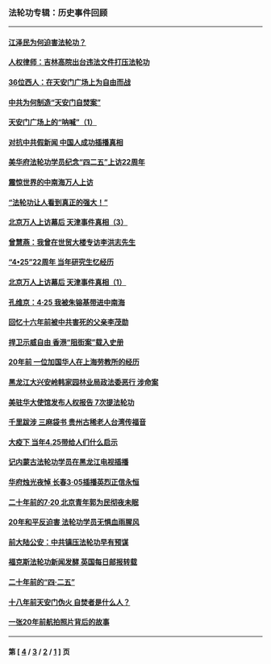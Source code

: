 ### 法轮功专辑：历史事件回顾
---
#### [江泽民为何迫害法轮功？](../../pages/nf5793/n13876324.md?01300430) 
#### [人权律师：吉林高院出台违法文件打压法轮功](../../pages/nf5793/n13825665.md?01300430) 
#### [36位西人：在天安门广场上为自由而战](../../pages/nf5793/n13390029.md?01300430) 
#### [中共为何制造“天安门自焚案”](../../pages/nf5793/n13183270.md?01300430) 
#### [天安门广场上的“呐喊”（1）](../../pages/nf5793/n13105277.md?01300430) 
#### [对抗中共假新闻 中国人成功插播真相](../../pages/nf5793/n12910618.md?01300430) 
#### [美华府法轮功学员纪念“四二五”上访22周年](../../pages/nf5793/n12904445.md?01300430) 
#### [震惊世界的中南海万人上访](../../pages/nf5793/n12903976.md?01300430) 
#### [“法轮功让人看到真正的强大！”](../../pages/nf5793/n12903195.md?01300430) 
#### [北京万人上访幕后 天津事件真相（3）](../../pages/nf5793/n12902807.md?01300430) 
#### [曾慧燕：我曾在世贸大楼专访李洪志先生](../../pages/nf5793/n12898729.md?01300430) 
#### [“4•25”22周年 当年研究生忆经历](../../pages/nf5793/n12894152.md?01300430) 
#### [北京万人上访幕后 天津事件真相（1）](../../pages/nf5793/n12885174.md?01300430) 
#### [孔维京：4·25 我被朱镕基带进中南海](../../pages/nf5793/n12864987.md?01300430) 
#### [回忆十六年前被中共害死的父亲李茂勋](../../pages/nf5793/n12880270.md?01300430) 
#### [捍卫示威自由 香港“阻街案”载入史册](../../pages/nf5793/n12811245.md?01300430) 
#### [20年前 一位加国华人在上海劳教所的经历](../../pages/nf5793/n12707932.md?01300430) 
#### [黑龙江大兴安岭韩家园林业局政法委恶行 涉命案](../../pages/nf5793/n12622815.md?01300430) 
#### [美驻华大使馆发布人权报告 7次提法轮功](../../pages/nf5793/n12520541.md?01300430) 
#### [千里跋涉 三麻袋书 贵州古稀老人台湾传福音](../../pages/nf5793/n12198750.md?01300430) 
#### [大疫下 当年4.25带给人们什么启示](../../pages/nf5793/n12058565.md?01300430) 
#### [记内蒙古法轮功学员在黑龙江电视插播](../../pages/nf5793/n11699194.md?01300430) 
#### [华府烛光夜悼 长春3·05插播英烈正信永恒](../../pages/nf5793/n11397432.md?01300430) 
#### [二十年前的7·20 北京青年郭为民彻夜未眠](../../pages/nf5793/n11354195.md?01300430) 
#### [20年和平反迫害 法轮功学员无惧血雨腥风](../../pages/nf5793/n11348279.md?01300430) 
#### [前大陆公安：中共镇压法轮功早有预谋](../../pages/nf5793/n11352168.md?01300430) 
#### [福克斯法轮功新闻发酵  英国每日邮报转载](../../pages/nf5793/n11285952.md?01300430) 
#### [二十年前的“四·二五”](../../pages/nf5793/n11207639.md?01300430) 
#### [十八年前天安门伪火 自焚者是什么人？](../../pages/nf5793/n10996556.md?01300430) 
#### [一张20年前航拍照片背后的故事](../../pages/nf5793/n10693797.md?01300430) 

---
#### 第 [ [4](./4.md?01300430) / [3](./3.md?01300430) / [2](./2.md?01300430) / [1](./1.md?01300430) ] 页
